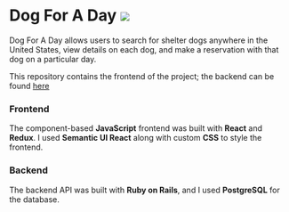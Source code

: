 # Dog For A Day ![](./src/images/dogicon3.png)

Dog For A Day allows users to search for shelter dogs anywhere in the United States, view details on each dog, and make a reservation with that dog on a particular day.

This repository contains the frontend of the project; the backend can be found [here](https://github.com/ryansperzel/dog-for-a-day-backend)

### Frontend

The component-based **JavaScript** frontend was built with **React** and **Redux**. I used **Semantic UI React** along with custom **CSS** to style the frontend.

### Backend

The backend API was built with **Ruby on Rails**, and I used **PostgreSQL** for the database.

